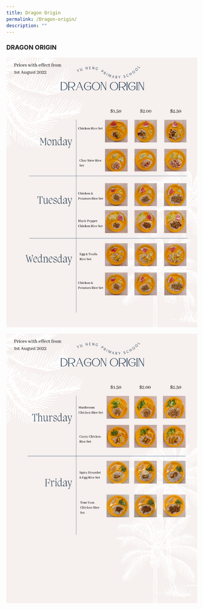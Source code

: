 ```yaml
---
title: Dragon Origin
permalink: /Dragon-origin/
description: ""
---
```

### DRAGON ORIGIN

![](/images/Dragon-Origin-1-768x1086.png)

![](/images/Dragon-Origin-2-768x1086.png)